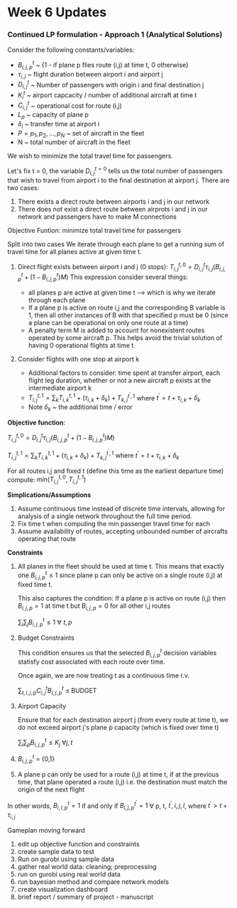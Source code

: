 # Week 6 Updates

### Continued LP formulation - Approach 1 (Analytical Solutions)

Consider the following constants/variables:
- $B_{i,j,p}^{t}$ ~ {1 - if plane p flies route (i,j) at time t, 0 otherwise}
- $\tau_{i,j}$ ~ flight duration between airport i and airport j
- $D_{i,j}^{t}$ ~ Number of passengers with origin i and final destination j
- $K_{i}^{t}$ ~ airport capcacity / number of additional aircraft at time t
- $C_{i,j}^{t}$ ~ operational cost for route (i,j)
- $L_{p}$ ~ capacity of plane p
- $\delta_{i}$ ~ transfer time at airport i
- $P = {p_{1}, p_{2}, . . ., p_{N}}$ ~ set of aircraft in the fleet
- N ~ total number of aircraft in the fleet

We wish to minimize the total travel time for passengers.

Let's fix t = 0, the variable $D_{i,j}^{t=0}$ tells us the total number of passengers that wish to travel from airport i to the final destination at airport j.
There are two cases:
1. There exists a direct route between airports i and j in our network
2. There does not exist a direct route between airprots i and j in our network and passengers have to make M connections

Objective Funtion: minimize total travel time for passengers

Split into two cases
We iterate through each plane to get a running sum of travel time for all planes active at given time t. 

1. Direct flight exists between airport i and j (0 stops): $T_{i,j}^{t,0} =  D_{i,j}^{t} \tau_{i,j} (B_{i,j,p}^{t} + (1 - B_{i,j,p}^{t})M  )$
   This expression consider several things:
     - all planes p are active at given time t --> which is why we iterate through each plane
     - If a plane p is active on route i,j and the corresponding B variable is 1, then all other instances of B with that specified p must be 0 (since a plane can be operational on only one route at a time)
     - A penalty term M is added to account for nonexistent routes operated by some aircraft p. This helps avoid the trivial solution of having 0 operational flights at time t

2. Consider flights with one stop at airport k
   - Additional factors to consider: time spent at transfer airport, each flight leg duration, whether or not a new aircraft p exists at the intermediate airport k
   - $T_{i,j}^{t,1} = \sum_{k} T_{i,k}^{t,1} + (\tau_{i,k} + \delta_{k}) + T_{k,j}^{t^{'} , 1}$
     where $t^{'} = t + \tau_{i,k} + \delta_{k}$
   - Note $\delta_{k}$ ~ the additional time / error 

**Objective function**: 

$T_{i,j}^{t,0} =  D_{i,j}^{t} \tau_{i,j} (B_{i,j,p}^{t} + (1 - B_{i,j,p}^{t})M  )$

$T_{i,j}^{t,1} = \sum_{k} T_{i,k}^{t,1} + (\tau_{i,k} + \delta_{k}) + T_{k,j}^{t^{'} , 1}$
     where $t^{'} = t + \tau_{i,k} + \delta_{k}$

For all routes i,j and fixed t (define this time as the earliest departure time) compute: $min ({T_{i,j}^{t,0}, T_{i,j}^{t,1}})$

**Simplications/Assumptions**
1. Assume continuous time instead of discrete time intervals, allowing for analysis of a single network throughout the full time period.
2. Fix time t when computing the min passenger travel time for each
3. Assume availability of routes, accepting unbounded number of aircrafts operating that route

**Constraints**
1. All planes in the fleet should be used at time t. This means that exactly one $B_{i,j,p}^{t} \leq 1$ since plane p can only be active on a single route (i,j) at fixed time t.

    This also captures the condition: If a plane p is active on route (i,j) then $B_{i,j,p} = 1$ at time t but $B_{i,j,p} = 0$ for all other i,j routes

    $\sum_{i} \sum_{j}   B_{i,j,p}^{t} \leq 1$   $\forall \, \, t, p$
   

2. Budget Constraints
   
   This condition ensures us that the selected $B_{i,j,p}^{t}$ decision variables statisfy cost associated with each route over time. 

   Once again, we are now treating t as a continuous time r.v.

   $\sum_{t,i,j,p} C_{i,j}^{t} B_{i,j,p}^{t}$ $\leq$ BUDGET

3. Airport Capacity

   Ensure that for each destination airport j (from every route at time t), we do not exceed airport j's plane p capacity (which is fixed over time t)

   $\sum_{i} \sum_{p} B_{i,j,p}^{t} \leq K_{j}$  $\forall j, t$

4. $B_{i,j,p}^{t}$ = {0,1}


5. A plane p can only be used for a route (i,j) at time t, if at the previous time, that plane operated a route (i,j) 
    i.e. the destination must match the origin of the next flight 

In other words, $B_{i,l,p}^{t} = 1$ if and only if $B_{l,j,p}^{t^{'}} = 1$ $\forall$ p, t, $t^{'}, i,j, l$, where $t^{'} > t + \tau_{i,j}$



Gameplan moving forward
1. edit up objective function and constraints
2. create sample data to test
3. Run on gurobi using sample data
4. gather real world data: cleaning; preprocessing
5. run on gurobi using real world data
6. run bayesian method and compare network models
7. create visualization dashboard
8. brief report / summary of project - manuscript 



   

   
